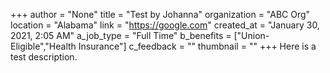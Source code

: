 +++
author = "None"
title = "Test by Johanna"
organization = "ABC Org"
location = "Alabama"
link = "https://google.com"
created_at = "January 30, 2021, 2:05 AM"
a_job_type = "Full Time"
b_benefits = ["Union-Eligible","Health Insurance"]
c_feedback = ""
thumbnail = ""
+++
Here is a test description.